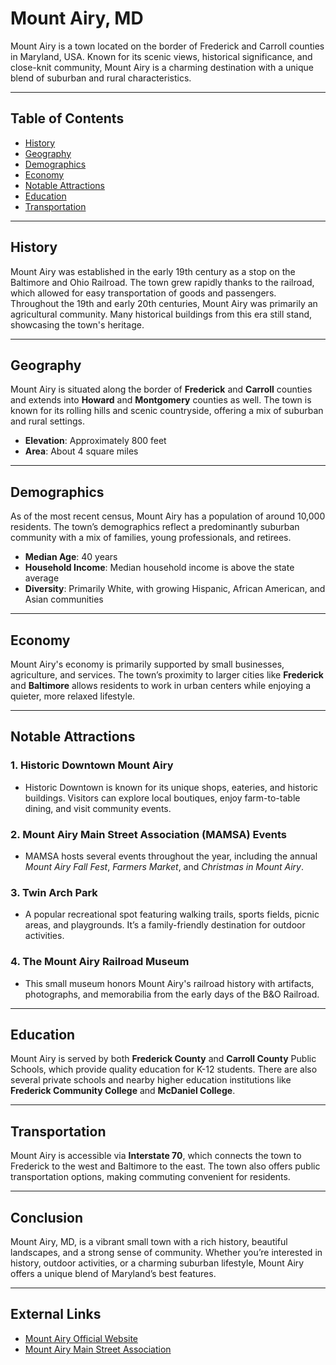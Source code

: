 # Mount Airy, MD

Mount Airy is a town located on the border of Frederick and Carroll counties in Maryland, USA. Known for its scenic views, historical significance, and close-knit community, Mount Airy is a charming destination with a unique blend of suburban and rural characteristics.

---

## Table of Contents
- [History](#history)
- [Geography](#geography)
- [Demographics](#demographics)
- [Economy](#economy)
- [Notable Attractions](#notable-attractions)
- [Education](#education)
- [Transportation](#transportation)

---

## History
Mount Airy was established in the early 19th century as a stop on the Baltimore and Ohio Railroad. The town grew rapidly thanks to the railroad, which allowed for easy transportation of goods and passengers. Throughout the 19th and early 20th centuries, Mount Airy was primarily an agricultural community. Many historical buildings from this era still stand, showcasing the town's heritage.

---

## Geography
Mount Airy is situated along the border of **Frederick** and **Carroll** counties and extends into **Howard** and **Montgomery** counties as well. The town is known for its rolling hills and scenic countryside, offering a mix of suburban and rural settings. 

- **Elevation**: Approximately 800 feet
- **Area**: About 4 square miles

---

## Demographics
As of the most recent census, Mount Airy has a population of around 10,000 residents. The town’s demographics reflect a predominantly suburban community with a mix of families, young professionals, and retirees.

- **Median Age**: 40 years
- **Household Income**: Median household income is above the state average
- **Diversity**: Primarily White, with growing Hispanic, African American, and Asian communities

---

## Economy
Mount Airy's economy is primarily supported by small businesses, agriculture, and services. The town’s proximity to larger cities like **Frederick** and **Baltimore** allows residents to work in urban centers while enjoying a quieter, more relaxed lifestyle.

---

## Notable Attractions

### 1. **Historic Downtown Mount Airy**
   - Historic Downtown is known for its unique shops, eateries, and historic buildings. Visitors can explore local boutiques, enjoy farm-to-table dining, and visit community events.

### 2. **Mount Airy Main Street Association (MAMSA) Events**
   - MAMSA hosts several events throughout the year, including the annual *Mount Airy Fall Fest*, *Farmers Market*, and *Christmas in Mount Airy*.

### 3. **Twin Arch Park**
   - A popular recreational spot featuring walking trails, sports fields, picnic areas, and playgrounds. It’s a family-friendly destination for outdoor activities.

### 4. **The Mount Airy Railroad Museum**
   - This small museum honors Mount Airy's railroad history with artifacts, photographs, and memorabilia from the early days of the B&O Railroad.

---

## Education
Mount Airy is served by both **Frederick County** and **Carroll County** Public Schools, which provide quality education for K-12 students. There are also several private schools and nearby higher education institutions like **Frederick Community College** and **McDaniel College**.

---

## Transportation
Mount Airy is accessible via **Interstate 70**, which connects the town to Frederick to the west and Baltimore to the east. The town also offers public transportation options, making commuting convenient for residents.

---

## Conclusion
Mount Airy, MD, is a vibrant small town with a rich history, beautiful landscapes, and a strong sense of community. Whether you’re interested in history, outdoor activities, or a charming suburban lifestyle, Mount Airy offers a unique blend of Maryland’s best features.

---

## External Links
- [Mount Airy Official Website](https://www.mountairymd.gov)
- [Mount Airy Main Street Association](https://www.mountairymainstreet.org)

